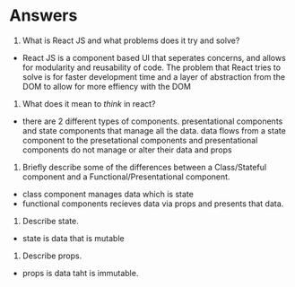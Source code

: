 # Answers

1.  What is React JS and what problems does it try and solve?
  - React JS is a component based UI that seperates concerns, and allows for modularity and reusability of code.  The problem that React tries to solve is for faster development time and a layer of abstraction from the DOM to allow for more effiency with the DOM

1.  What does it mean to _think_ in react?
  - there are 2 different types of components. presentational components and state components that manage all the data. data flows from a state component to the presetational components and presentational components do not manage or alter their data and props

1.  Briefly describe some of the differences between a Class/Stateful component and a Functional/Presentational component.
- class component manages data which is state
- functional components recieves data via props and presents that data.

1.  Describe state. 
  - state is data that is mutable

1.  Describe props.
  - props is data taht is immutable.
